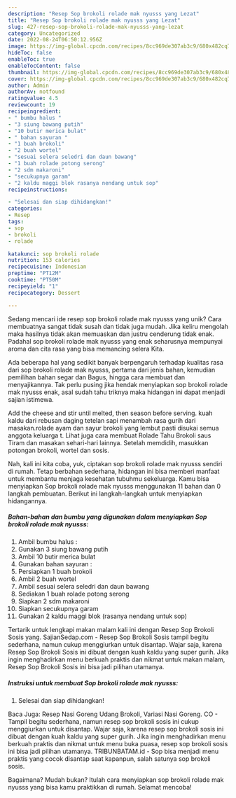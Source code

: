 ```yaml
---
description: "Resep Sop brokoli rolade mak nyusss yang Lezat"
title: "Resep Sop brokoli rolade mak nyusss yang Lezat"
slug: 427-resep-sop-brokoli-rolade-mak-nyusss-yang-lezat
category: Uncategorized
date: 2022-08-24T06:50:12.956Z
image: https://img-global.cpcdn.com/recipes/8cc969de307ab3c9/680x482cq70/sop-brokoli-rolade-mak-nyusss-foto-resep-utama.jpg
hideToc: false
enableToc: true
enableTocContent: false
thumbnail: https://img-global.cpcdn.com/recipes/8cc969de307ab3c9/680x482cq70/sop-brokoli-rolade-mak-nyusss-foto-resep-utama.jpg
cover: https://img-global.cpcdn.com/recipes/8cc969de307ab3c9/680x482cq70/sop-brokoli-rolade-mak-nyusss-foto-resep-utama.jpg
author: Admin
authorAv: notfound
ratingvalue: 4.5
reviewcount: 19
recipeingredient:
- " bumbu halus "
- "3 siung bawang putih"
- "10 butir merica bulat"
- " bahan sayuran "
- "1 buah brokoli"
- "2 buah wortel"
- "sesuai selera seledri dan daun bawang"
- "1 buah rolade potong serong"
- "2 sdm makaroni"
- "secukupnya garam"
- "2 kaldu maggi blok rasanya nendang untuk sop"
recipeinstructions:

- "Selesai dan siap dihidangkan!"
categories:
- Resep
tags:
- sop
- brokoli
- rolade

katakunci: sop brokoli rolade 
nutrition: 153 calories
recipecuisine: Indonesian
preptime: "PT12M"
cooktime: "PT50M"
recipeyield: "1"
recipecategory: Dessert

---
```





Sedang mencari ide resep sop brokoli rolade mak nyusss yang unik? Cara membuatnya sangat tidak susah dan tidak juga mudah. Jika keliru mengolah maka hasilnya tidak akan memuaskan dan justru cenderung tidak enak. Padahal sop brokoli rolade mak nyusss yang enak seharusnya mempunyai aroma dan cita rasa yang bisa memancing selera Kita.





Ada beberapa hal yang sedikit banyak berpengaruh terhadap kualitas rasa dari sop brokoli rolade mak nyusss, pertama dari jenis bahan, kemudian pemilihan bahan segar dan Bagus, hingga cara membuat dan menyajikannya. Tak perlu pusing jika hendak menyiapkan sop brokoli rolade mak nyusss enak,      asal sudah tahu triknya maka hidangan ini dapat menjadi sajian istimewa.














Add the cheese and stir until melted, then season before serving. kuah kaldu dari rebusan daging tetelan sapi menambah rasa gurih dari masakan.rolade ayam dan sayur brokoli yang lembut pasti disukai semua anggota keluarga t. Lihat juga cara membuat Rolade Tahu Brokoli saus Tiram dan masakan sehari-hari lainnya. Setelah memdidih, masukkan potongan brokoli, wortel dan sosis.






Nah, kali ini kita coba, yuk, ciptakan sop brokoli rolade mak nyusss sendiri di rumah. Tetap berbahan sederhana, hidangan ini bisa memberi manfaat untuk membantu menjaga kesehatan tubuhmu sekeluarga. Kamu bisa menyiapkan Sop brokoli rolade mak nyusss menggunakan 11 bahan dan 0 langkah pembuatan. Berikut ini langkah-langkah untuk menyiapkan hidangannya.

<!--inarticleads1-->

##### Bahan-bahan dan bumbu yang digunakan dalam menyiapkan Sop brokoli rolade mak nyusss:

1. Ambil  bumbu halus :
1. Gunakan 3 siung bawang putih
1. Ambil 10 butir merica bulat
1. Gunakan  bahan sayuran :
1. Persiapkan 1 buah brokoli
1. Ambil 2 buah wortel
1. Ambil sesuai selera seledri dan daun bawang
1. Sediakan 1 buah rolade potong serong
1. Siapkan 2 sdm makaroni
1. Siapkan secukupnya garam
1. Gunakan 2 kaldu maggi blok (rasanya nendang untuk sop)


Tertarik untuk lengkapi makan malam kali ini dengan Resep Sop Brokoli Sosis yang. SajianSedap.com - Resep Sop Brokoli Sosis tampil begitu sederhana, namun cukup menggiurkan untuk disantap. Wajar saja, karena Resep Sop Brokoli Sosis ini dibuat dengan kuah kaldu yang super gurih. Jika ingin menghadirkan menu berkuah praktis dan nikmat untuk makan malam, Resep Sop Brokoli Sosis ini bisa jadi pilihan utamanya. 

<!--inarticleads2-->

##### Instruksi untuk membuat Sop brokoli rolade mak nyusss:


1. Selesai dan siap dihidangkan!

Baca Juga: Resep Nasi Goreng Udang Brokoli, Variasi Nasi Goreng. CO - Tampil begitu sederhana, namun resep sop brokoli sosis ini cukup menggiurkan untuk disantap. Wajar saja, karena resep sop brokoli sosis ini dibuat dengan kuah kaldu yang super gurih. Jika ingin menghadirkan menu berkuah praktis dan nikmat untuk menu buka puasa, resep sop brokoli sosis ini bisa jadi pilihan utamanya. TRIBUNBATAM.id - Sop bisa menjadi menu praktis yang cocok disantap saat kapanpun, salah satunya sop brokoli sosis. 

Bagaimana? Mudah bukan? Itulah cara menyiapkan sop brokoli rolade mak nyusss yang bisa kamu praktikkan di rumah. Selamat mencoba!
